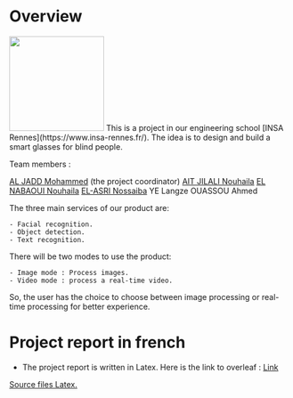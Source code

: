 # Overview
<img src="https://github.com/mohammedAljadd/smart-glasses/blob/main/smart-glasses-design.jpg" width="170px">
This is a project in our engineering school [INSA Rennes](https://www.insa-rennes.fr/). The idea is to design and build a smart glasses for blind people.

Team members :

[AL JADD Mohammed](https://www.linkedin.com/in/aljadd/) (the project coordinator)
[AIT JILALI Nouhaila](https://www.linkedin.com/in/nouhaila-ait-jilali-a751951b7/)
[EL NABAOUI Nouhaila](https://www.linkedin.com/in/nouhaila-el-nabaoui-b43b8b19b/)
[EL-ASRI Nossaiba](https://www.linkedin.com/in/nossaiba-el-asri-725b331b2/)
YE Langze
OUASSOU Ahmed

The three main services of our product are:
    
    - Facial recognition.
    - Object detection.
    - Text recognition.

There will be two modes to use the product:

    - Image mode : Process images. 
    - Video mode : process a real-time video.

So, the user has the choice to choose between image processing or real-time processing for better experience.  












# Project report in french

- The project report is written in Latex. Here is the link to overleaf : <a href="https://www.overleaf.com/project/61e4b995b878196c857a475c" target="_blank">Link</a>

<a href="https://github.com/mohammedAljadd/iEars/tree/main/Project%20report%20in%20Latex" target="_blank">Source files Latex.</a>



